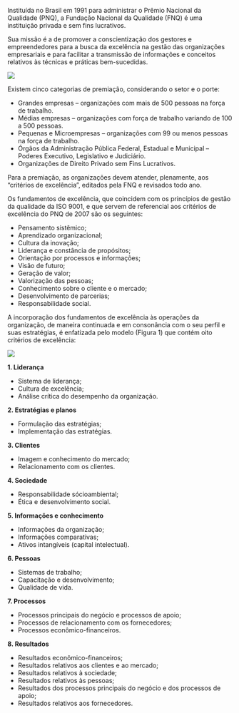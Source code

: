 Instituída no Brasil em 1991 para administrar o Prêmio Nacional da Qualidade (PNQ), a Fundação Nacional da Qualidade (FNQ) é uma instituição privada e sem fins lucrativos.

Sua missão é a de promover a conscientização dos gestores e empreendedores para a busca da excelência na gestão das organizações empresariais e para facilitar a transmissão de informações e conceitos relativos às técnicas e práticas bem-sucedidas.

[![](https://img.uninove.br/static/0/0/0/0/0/0/0/3/1/5/0/315032/19056.jpg)](https://img.uninove.br/static/0/0/0/0/0/0/0/3/1/5/0/315032/19056.jpg)

Existem cinco categorias de premiação, considerando o setor e o porte:

- Grandes empresas – organizações com mais de 500 pessoas na força de trabalho.
- Médias empresas – organizações com força de trabalho variando de 100 a 500 pessoas.
- Pequenas e Microempresas – organizações com 99 ou menos pessoas na força de trabalho.
- Órgãos da Administração Pública Federal, Estadual e Municipal – Poderes Executivo, Legislativo e Judiciário.
- Organizações de Direito Privado sem Fins Lucrativos.

Para a premiação, as organizações devem atender, plenamente, aos “critérios de excelência”, editados pela FNQ e revisados todo ano.

Os fundamentos de excelência, que coincidem com os princípios de gestão da qualidade da ISO 9001, e que servem de referencial aos critérios de excelência do PNQ de 2007 são os seguintes:

- Pensamento sistêmico;
- Aprendizado organizacional;
- Cultura da inovação;
- Liderança e constância de propósitos;
- Orientação por processos e informações;
- Visão de futuro;
- Geração de valor;
- Valorização das pessoas;
- Conhecimento sobre o cliente e o mercado;
- Desenvolvimento de parcerias;
- Responsabilidade social.

A incorporação dos fundamentos de excelência às operações da organização, de maneira continuada e em consonância com o seu perfil e suas estratégias, é enfatizada pelo modelo (Figura 1) que contém oito critérios de excelência:

[![](https://img.uninove.br/static/0/0/0/0/0/0/0/1/6/4/1/164110/i01_3047.png)](https://img.uninove.br/static/0/0/0/0/0/0/0/1/6/4/1/164110/i01_3047.png)

**1. Liderança**

- Sistema de liderança;
- Cultura de excelência;
- Análise crítica do desempenho da organização.

**2. Estratégias e planos**

- Formulação das estratégias;
- Implementação das estratégias.

**3. Clientes**

- Imagem e conhecimento do mercado;
- Relacionamento com os clientes.

**4. Sociedade**

- Responsabilidade sócioambiental;
- Ética e desenvolvimento social.

**5. Informações e conhecimento**

- Informações da organização;
- Informações comparativas;
- Ativos intangíveis (capital intelectual).

**6. Pessoas**

- Sistemas de trabalho;
- Capacitação e desenvolvimento;
- Qualidade de vida.

**7. Processos**

- Processos principais do negócio e processos de apoio;
- Processos de relacionamento com os fornecedores;
- Processos econômico-financeiros.

**8. Resultados**

- Resultados econômico-financeiros;
- Resultados relativos aos clientes e ao mercado;
- Resultados relativos à sociedade;
- Resultados relativos às pessoas;
- Resultados dos processos principais do negócio e dos processos de apoio;
- Resultados relativos aos fornecedores.